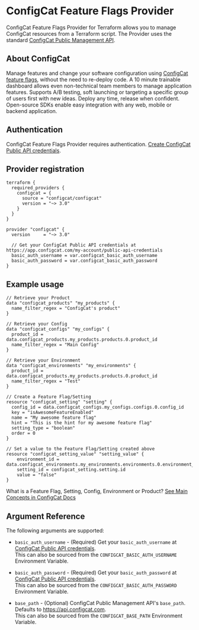 # ConfigCat Feature Flags Provider

ConfigCat Feature Flags Provider for Terraform allows you to manage ConfigCat resources from a Terraform script. The Provider uses the standard [ConfigCat Public Management API](https://api.configcat.com/).

## About ConfigCat

Manage features and change your software configuration using [ConfigCat feature flags](https://configcat.com), without the need to re-deploy code. A 10 minute trainable dashboard allows even non-technical team members to manage application features.
Supports A/B testing, soft launching or targeting a specific group of users first with new ideas. Deploy any time, release when confident. Open-source SDKs enable easy integration with any web, mobile or backend application.



## Authentication

ConfigCat Feature Flags Provider requires authentication. [Create ConfigCat Public API credentials](https://app.configcat.com/my-account/public-api-credentials).

## Provider registration

```hcl
terraform {
  required_providers {
    configcat = {
      source = "configcat/configcat"
      version = "~> 3.0"
    }
  }
}

provider "configcat" {
  version     = "~> 3.0"

  // Get your ConfigCat Public API credentials at https://app.configcat.com/my-account/public-api-credentials
  basic_auth_username = var.configcat_basic_auth_username
  basic_auth_password = var.configcat_basic_auth_password
}
```

## Example usage

```hcl
// Retrieve your Product
data "configcat_products" "my_products" {
  name_filter_regex = "ConfigCat's product"
}

// Retrieve your Config
data "configcat_configs" "my_configs" {
  product_id = data.configcat_products.my_products.products.0.product_id
  name_filter_regex = "Main Config"
}

// Retrieve your Environment
data "configcat_environments" "my_environments" {
  product_id = data.configcat_products.my_products.products.0.product_id
  name_filter_regex = "Test"
}

// Create a Feature Flag/Setting
resource "configcat_setting" "setting" {
  config_id = data.configcat_configs.my_configs.configs.0.config_id
  key = "isAwesomeFeatureEnabled"
  name = "My awesome feature flag"
  hint = "This is the hint for my awesome feature flag"
  setting_type = "boolean"
  order = 0
}

// Set a value to the Feature Flag/Setting created above
resource "configcat_setting_value" "setting_value" {
    environment_id = data.configcat_environments.my_environments.environments.0.environment_id
    setting_id = configcat_setting.setting.id
    value = "false"
}
```
What is a Feature Flag, Setting, Config, Environment or Product?
[See Main Concepts in ConfigCat Docs](https://configcat.com/docs/main-concepts)

## Argument Reference

The following arguments are supported:

* `basic_auth_username` - (Required) Get your `basic_auth_username` at [ConfigCat Public API credentials](https://app.configcat.com/my-account/public-api-credentials).  
This can also be sourced from the `CONFIGCAT_BASIC_AUTH_USERNAME` Environment Variable.

* `basic_auth_password` - (Required) Get your `basic_auth_password` at [ConfigCat Public API credentials](https://app.configcat.com/my-account/public-api-credentials).  
This can also be sourced from the `CONFIGCAT_BASIC_AUTH_PASSWORD` Environment Variable.

* `base_path` - (Optional) ConfigCat Public Management API's `base_path`. Defaults to https://api.configcat.com.  
This can also be sourced from the `CONFIGCAT_BASE_PATH` Environment Variable.
